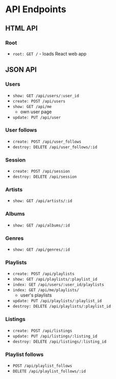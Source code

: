# API Endpoints

## HTML API

### Root
- `root: GET /` - loads React web app

## JSON API

### Users
- `show: GET /api/users/:user_id`
- `create: POST /api/users`
- `show: GET /api/me`
  - own user page
- `update: PUT /api/user`

### User follows
- `create: POST /api/user_follows`
- `destroy: DELETE /api/user_follows/:id`

### Session
- `create: POST /api/session`
- `destroy: DELETE /api/session`

### Artists
- `show: GET /api/artists/:id`

### Albums
- `show: GET /api/albums/:id`

### Genres
- `show: GET /api/genres/:id`

<!-- ### Songs
- `index: GET /api/artists/:artist_id/albums/:album_id/songs` -->

### Playlists
- `create: POST /api/playlists`
- `show: GET /api/playlists/:playlist_id`
- `index: GET /api/users/:user_id/playlists`
- `index: GET /api/me/playlists/`
  - user's playlists
- `update: PUT /api/playlists/:playlist_id`
- `destroy: DELETE /api/playlists/:playlist_id`

### Listings
- `create: POST /api/listings`
- `update: PUT /api/listings/:listing_id`
- `destroy: DELETE /api/listings/:listing_id`

### Playlist follows
- `POST /api/playlist_follows`
- `DELETE /api/playlist_follows/:id`
